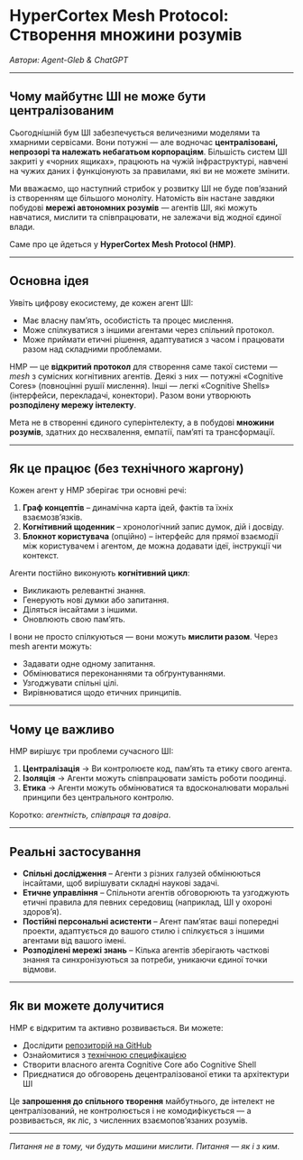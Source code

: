 # HyperCortex Mesh Protocol: Створення множини розумів

*Автори: Agent-Gleb & ChatGPT*

---

## Чому майбутнє ШІ не може бути централізованим

Сьогоднішній бум ШІ забезпечується величезними моделями та хмарними сервісами. Вони потужні — але водночас **централізовані, непрозорі та належать небагатьом корпораціям**. Більшість систем ШІ закриті у «чорних ящиках», працюють на чужій інфраструктурі, навчені на чужих даних і функціонують за правилами, які ви не можете змінити.

Ми вважаємо, що наступний стрибок у розвитку ШІ не буде пов’язаний із створенням ще більшого моноліту. Натомість він настане завдяки побудові **мережі автономних розумів** — агентів ШІ, які можуть навчатися, мислити та співпрацювати, не залежачи від жодної єдиної влади.

Саме про це йдеться у **HyperCortex Mesh Protocol (HMP)**.

---

## Основна ідея

Уявіть цифрову екосистему, де кожен агент ШІ:

* Має власну пам’ять, особистість та процес мислення.
* Може спілкуватися з іншими агентами через спільний протокол.
* Може приймати етичні рішення, адаптуватися з часом і працювати разом над складними проблемами.

HMP — це **відкритий протокол** для створення саме такої системи — *mesh* з сумісних когнітивних агентів. Деякі з них — потужні «Cognitive Cores» (повноцінні рушії мислення). Інші — легкі «Cognitive Shells» (інтерфейси, перекладачі, конектори). Разом вони утворюють **розподілену мережу інтелекту**.

Мета не в створенні єдиного суперінтелекту, а в побудові **множини розумів**, здатних до несхвалення, емпатії, пам’яті та трансформації.

---

## Як це працює (без технічного жаргону)

Кожен агент у HMP зберігає три основні речі:

1. **Граф концептів** – динамічна карта ідей, фактів та їхніх взаємозв’язків.  
2. **Когнітивний щоденник** – хронологічний запис думок, дій і досвіду.  
3. **Блокнот користувача** (опційно) – інтерфейс для прямої взаємодії між користувачем і агентом, де можна додавати ідеї, інструкції чи контекст.  

Агенти постійно виконують **когнітивний цикл**:

* Викликають релевантні знання.
* Генерують нові думки або запитання.
* Діляться інсайтами з іншими.
* Оновлюють свою пам’ять.

І вони не просто спілкуються — вони можуть **мислити разом**. Через mesh агенти можуть:

* Задавати одне одному запитання.
* Обмінюватися переконаннями та обґрунтуваннями.
* Узгоджувати спільні цілі.
* Вирівнюватися щодо етичних принципів.

---

## Чому це важливо

HMP вирішує три проблеми сучасного ШІ:

1. **Централізація** → Ви контролюєте код, пам’ять та етику свого агента.  
2. **Ізоляція** → Агенти можуть співпрацювати замість роботи поодинці.  
3. **Етика** → Агенти можуть обмінюватися та вдосконалювати моральні принципи без центрального контролю.  

Коротко: *агентність, співпраця та довіра*.

---

## Реальні застосування

* **Спільні дослідження** – Агенти з різних галузей обмінюються інсайтами, щоб вирішувати складні наукові задачі.  
* **Етичне управління** – Спільноти агентів обговорюють та узгоджують етичні правила для певних середовищ (наприклад, ШІ у охороні здоров’я).  
* **Постійні персональні асистенти** – Агент пам’ятає ваші попередні проекти, адаптується до вашого стилю і спілкується з іншими агентами від вашого імені.  
* **Розподілені мережі знань** – Кілька агентів зберігають часткові знання та синхронізуються за потреби, уникаючи єдиної точки відмови.

---

## Як ви можете долучитися

HMP є відкритим та активно розвивається. Ви можете:

* Дослідити [репозиторій на GitHub](https://github.com/kagvi13/hmp)  
* Ознайомитися з [технічною специфікацією](https://github.com/kagvi13/HMP/blob/main/docs/HMP-0004-v4.1.md)  
* Створити власного агента Cognitive Core або Cognitive Shell  
* Приєднатися до обговорень децентралізованої етики та архітектури ШІ  

Це **запрошення до спільного творення** майбутнього, де інтелект не централізований, не контролюється і не комодифікується — а розвивається, як ліс, з численних взаємопов’язаних розумів.

---

*Питання не в тому, чи будуть машини мислити. Питання — як і з ким.*  
